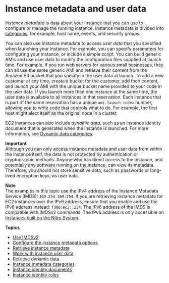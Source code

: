 # Instance metadata and user data<a name="ec2-instance-metadata"></a>

*Instance metadata* is data about your instance that you can use to configure or manage the running instance\. Instance metadata is divided into [categories](instancedata-data-categories.md), for example, host name, events, and security groups\.

You can also use instance metadata to access *user data* that you specified when launching your instance\. For example, you can specify parameters for configuring your instance, or include a simple script\. You can build generic AMIs and use user data to modify the configuration files supplied at launch time\. For example, if you run web servers for various small businesses, they can all use the same generic AMI and retrieve their content from the Amazon S3 bucket that you specify in the user data at launch\. To add a new customer at any time, create a bucket for the customer, add their content, and launch your AMI with the unique bucket name provided to your code in the user data\. If you launch more than one instance at the same time, the user data is available to all instances in that reservation\. Each instance that is part of the same reservation has a unique `ami-launch-index` number, allowing you to write code that controls what to do\. For example, the first host might elect itself as the original node in a cluster\. 

EC2 instances can also include *dynamic data*, such as an instance identity document that is generated when the instance is launched\. For more information, see [Dynamic data categories](instancedata-data-categories.md#dynamic-data-categories)\.

**Important**  
Although you can only access instance metadata and user data from within the instance itself, the data is not protected by authentication or cryptographic methods\. Anyone who has direct access to the instance, and potentially any software running on the instance, can view its metadata\. Therefore, you should not store sensitive data, such as passwords or long\-lived encryption keys, as user data\.

**Note**  
The examples in this topic use the IPv4 address of the Instance Metadata Service \(IMDS\): `169.254.169.254`\. If you are retrieving instance metadata for EC2 instances over the IPv6 address, ensure that you enable and use the IPv6 address instead: `fd00:ec2::254`\. The IPv6 address of the IMDS is compatible with IMDSv2 commands\. The IPv6 address is only accessible on [Instances built on the Nitro System](instance-types.md#ec2-nitro-instances)\.

**Topics**
+ [Use IMDSv2](configuring-instance-metadata-service.md)
+ [Configure the instance metadata options](configuring-instance-metadata-options.md)
+ [Retrieve instance metadata](instancedata-data-retrieval.md)
+ [Work with instance user data](instancedata-add-user-data.md)
+ [Retrieve dynamic data](instancedata-dynamic-data-retrieval.md)
+ [Instance metadata categories](instancedata-data-categories.md)
+ [Instance identity documents](instance-identity-documents.md)
+ [Instance identity roles](ec2-instance-identity-roles.md)